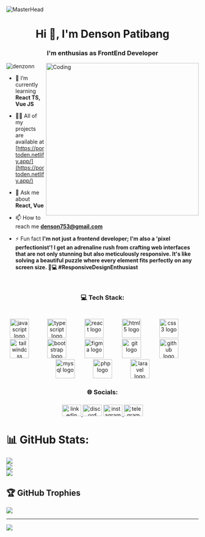 ![MasterHead](https://toghr.com/wp-content/uploads/2020/05/fi-4-mei-2020-1.jpg)

<h1 align="center">Hi 👋, I'm Denson Patibang</h1>
<h3 align="center">I'm enthusias as FrontEnd Developer</h3>
<img align="right" alt="Coding" width="400" src="https://www.genesecloud.academy/wp-content/uploads/2021/06/Programming-amico.png" />

<p align="left"> <img src="https://komarev.com/ghpvc/?username=denzonn&label=Profile%20views&color=0e75b6&style=flat" alt="denzonn" /> </p>

- 🌱 I’m currently learning **React TS, Vue JS**

- 👨‍💻 All of my projects are available at [https://portoden.netlify.app/](https://portoden.netlify.app/)

- 💬 Ask me about **React, Vue**

- 📫 How to reach me **denson753@gmail.com**

- ⚡ Fun fact **I'm not just a frontend developer; I'm also a 'pixel perfectionist'! I get an adrenaline rush from crafting web interfaces that are not only stunning but also meticulously responsive. It's like solving a beautiful puzzle where every element fits perfectly on any screen size. 🎨💻 #ResponsiveDesignEnthusiast**

<br clear="both">

<h3 align="center">💻 Tech Stack:</h3>

###

<br clear="both">

<div align="center">
  <img src="https://cdn.jsdelivr.net/gh/devicons/devicon/icons/javascript/javascript-original.svg" height="50" alt="javascript logo"  />
  <img width="40" />
  <img src="https://cdn.jsdelivr.net/gh/devicons/devicon/icons/typescript/typescript-original.svg" height="50" alt="typescript logo"  />
  <img width="40" />
  <img src="https://cdn.jsdelivr.net/gh/devicons/devicon/icons/react/react-original.svg" height="50" alt="react logo"  />
  <img width="40" />
  <img src="https://cdn.jsdelivr.net/gh/devicons/devicon/icons/html5/html5-original.svg" height="50" alt="html5 logo"  />
  <img width="40" />
  <img src="https://cdn.jsdelivr.net/gh/devicons/devicon/icons/css3/css3-original.svg" height="50" alt="css3 logo"  />
  <img width="40" />
  <img src="https://cdn.jsdelivr.net/gh/devicons/devicon/icons/tailwindcss/tailwindcss-original-wordmark.svg" height="50" alt="tailwindcss logo"  />
  <img width="40" />
  <img src="https://cdn.jsdelivr.net/gh/devicons/devicon/icons/bootstrap/bootstrap-original.svg" height="50" alt="bootstrap logo"  />
  <img width="40" />
  <img src="https://cdn.jsdelivr.net/gh/devicons/devicon/icons/figma/figma-original.svg" height="50" alt="figma logo"  />
  <img width="40" />
  <img src="https://cdn.jsdelivr.net/gh/devicons/devicon/icons/git/git-original.svg" height="50" alt="git logo"  />
  <img width="40" />
  <img src="https://cdn.jsdelivr.net/gh/devicons/devicon/icons/github/github-original.svg" height="50" alt="github logo"  />
  <img width="40" />
  <img src="https://cdn.jsdelivr.net/gh/devicons/devicon/icons/mysql/mysql-original.svg" height="50" alt="mysql logo"  />
  <img width="40" />
  <img src="https://cdn.jsdelivr.net/gh/devicons/devicon/icons/php/php-original.svg" height="50" alt="php logo"  />
  <img width="40" />
  <img src="https://cdn.jsdelivr.net/gh/devicons/devicon/icons/laravel/laravel-plain.svg" height="50" alt="laravel logo"  />
</div>

<h3 align="center">🌐 Socials:</h3>

###

<div align="center">
  <a href="din.com/in/densonpatibang" target="_blank">
    <img src="https://raw.githubusercontent.com/maurodesouza/profile-readme-generator/master/src/assets/icons/social/linkedin/default.svg" width="50" height="30" alt="linkedin logo"  />
  </a>
  <img src="https://raw.githubusercontent.com/maurodesouza/profile-readme-generator/master/src/assets/icons/social/discord/default.svg" width="50" height="30" alt="discord logo"  />
  <a href="https://www.instagram.com/denzon_/" target="_blank">
    <img src="https://raw.githubusercontent.com/maurodesouza/profile-readme-generator/master/src/assets/icons/social/instagram/default.svg" width="50" height="30" alt="instagram logo"  />
  </a>
  <a href="https://t.me/denzonn" target="_blank">
    <img src="https://raw.githubusercontent.com/maurodesouza/profile-readme-generator/master/src/assets/icons/social/telegram/default.svg" width="50" height="30" alt="telegram logo"  />
  </a>
</div>


# 📊 GitHub Stats:
![](https://github-readme-stats.vercel.app/api?username=denzonn&theme=dark&hide_border=false&include_all_commits=false&count_private=false)<br/>
![](https://github-readme-streak-stats.herokuapp.com/?user=denzonn&theme=dark&hide_border=false)<br/>
![](https://github-readme-stats.vercel.app/api/top-langs/?username=denzonn&theme=dark&hide_border=false&include_all_commits=false&count_private=false&layout=compact)

## 🏆 GitHub Trophies
![](https://github-profile-trophy.vercel.app/?username=denzonn&theme=radical&no-frame=false&no-bg=true&margin-w=4)

---
[![](https://visitcount.itsvg.in/api?id=denzonn&icon=0&color=1)](https://visitcount.itsvg.in)

<!-- Proudly created with GPRM ( https://gprm.itsvg.in ) -->
